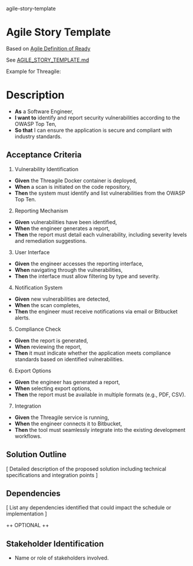 agile-story-template
# Agile Story Template

Based on [Agile Definition of Ready](https://github.com/vanHeemstraSystems/agile_definition_of_ready)

See [AGILE_STORY_TEMPLATE.md](./AGILE_STORY_TEMPLATE.md)

Example for Threagile:

# Description

- **As** a Software Engineer,
- **I want to** identify and report security vulnerabilities according to the OWASP Top Ten,
- **So that** I can ensure the application is secure and compliant with industry standards.

## Acceptance Criteria

1. Vulnerability Identification

- **Given** the Threagile Docker container is deployed,
- **When** a scan is initiated on the code repository,
- **Then** the system must identify and list vulnerabilities from the OWASP Top Ten.

2. Reporting Mechanism

- **Given** vulnerabilities have been identified,
- **When** the engineer generates a report,
- **Then** the report must detail each vulnerability, including severity levels and remediation suggestions.

3. User Interface

- **Given** the engineer accesses the reporting interface,
- **When** navigating through the vulnerabilities,
- **Then** the interface must allow filtering by type and severity.

4. Notification System

- **Given** new vulnerabilities are detected,
- **When** the scan completes,
- **Then** the engineer must receive notifications via email or Bitbucket alerts.

5. Compliance Check

- **Given** the report is generated,
- **When** reviewing the report,
- **Then** it must indicate whether the application meets compliance standards based on identified vulnerabilities.

6. Export Options

- **Given** the engineer has generated a report,
- **When** selecting export options,
- **Then** the report must be available in multiple formats (e.g., PDF, CSV).

7. Integration

- **Given** the Threagile service is running,
- **When** the engineer connects it to Bitbucket,
- **Then** the tool must seamlessly integrate into the existing development workflows.

## Solution Outline

[ Detailed description of the proposed solution including technical specifications and integration points ]

## Dependencies

[ List any dependencies identified that could impact the schedule or implementation ]

++ OPTIONAL ++

## Stakeholder Identification

- Name or role of stakeholders involved.
